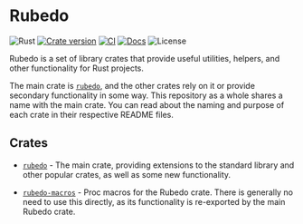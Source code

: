 # Rubedo

![Rust](https://img.shields.io/badge/Rust-1.81%2B-b7410e?style=flat&logo=rust&logoColor=white&labelColor=b7410e)
[![Crate version](https://img.shields.io/crates/v/rubedo?style=flat)](https://crates.io/crates/rubedo)
[![CI](https://img.shields.io/github/actions/workflow/status/danwilliams/rubedo/ci.yml?style=flat&logo=github&logoColor=white&label=build%2Ftest)](https://github.com/danwilliams/rubedo/actions/workflows/ci.yml)
[![Docs](https://img.shields.io/docsrs/rubedo?style=flat&logo=docs.rs&logoColor=white)](https://docs.rs/crate/rubedo/latest)
![License](https://img.shields.io/github/license/danwilliams/rubedo?style=flat)

Rubedo is a set of library crates that provide useful utilities, helpers, and
other functionality for Rust projects.

The main crate is [`rubedo`](crates/rubedo/README.md), and the other crates
rely on it or provide secondary functionality in some way. This repository as
a whole shares a name with the main crate. You can read about the naming and
purpose of each crate in their respective README files.


## Crates

  - [`rubedo`](crates/rubedo/README.md) - The main crate, providing extensions
    to the standard library and other popular crates, as well as some new
    functionality.

  - [`rubedo-macros`](crates/rubedo-macros/README.md) - Proc macros for the
    Rubedo crate. There is generally no need to use this directly, as its
    functionality is re-exported by the main Rubedo crate.


